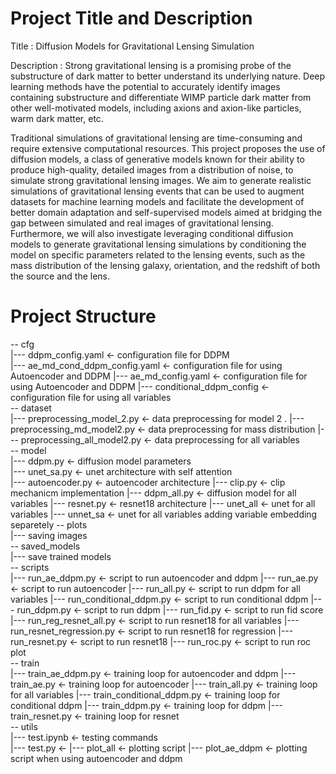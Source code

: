 # Project Title and Description

Title : Diffusion Models for Gravitational Lensing Simulation

Description : Strong gravitational lensing is a promising probe of the substructure of dark matter to better understand its underlying nature. Deep learning methods have the potential to accurately identify images containing substructure and differentiate WIMP particle dark matter from other well-motivated models, including axions and axion-like particles, warm dark matter, etc.

Traditional simulations of gravitational lensing are time-consuming and require extensive computational resources. This project proposes the use of diffusion models, a class of generative models known for their ability to produce high-quality, detailed images from a distribution of noise, to simulate strong gravitational lensing images. We aim to generate realistic simulations of gravitational lensing events that can be used to augment datasets for machine learning models and facilitate the development of better domain adaptation and self-supervised models aimed at bridging the gap between simulated and real images of gravitational lensing. Furthermore, we will also investigate leveraging conditional diffusion models to generate gravitational lensing simulations by conditioning the model on specific parameters related to the lensing events, such as the mass distribution of the lensing galaxy, orientation, and the redshift of both the source and the lens.

# Project Structure

-- cfg  
    |--- ddpm_config.yaml <- configuration file for DDPM  
    |--- ae_md_cond_ddpm_config.yaml <- configuration file for using Autoencoder and DDPM
    |--- ae_md_config.yaml <- configuration file for using Autoencoder and DDPM
    |--- conditional_ddpm_config <- configuration file for using all variables     
-- dataset   
    |--- preprocessing_model_2.py <- data preprocessing for model 2 . 
    |--- preprocessing_md_model2.py <- data preprocessing for mass distribution
    |--- preprocessing_all_model2.py <- data preprocessing for all variables  
-- model  
    |--- ddpm.py <- diffusion model parameters  
    |--- unet_sa.py <- unet architecture with self attention   
    |--- autoencoder.py <- autoencoder architecture
    |--- clip.py <- clip mechanicm implementation
    |--- ddpm_all.py <- diffusion model for all variables
    |--- resnet.py <- resnet18 architecture
    |--- unet_all <- unet for all variables
    |--- unnet_sa <- unet for all variables adding variable embedding separetely
-- plots   
    |--- saving images   
-- saved_models  
    |--- save trained models   
-- scripts   
    |--- run_ae_ddpm.py <- script to run autoencoder and ddpm
    |--- run_ae.py <- script to run autoencoder
    |--- run_all.py <- script to run ddpm for all variables 
    |--- run_conditional_ddpm.py <- script to run conditional ddpm 
    |--- run_ddpm.py <- script to run ddpm 
    |--- run_fid.py <- script to run fid score
    |--- run_reg_resnet_all.py <- script to run resnet18 for all variables
    |--- run_resnet_regression.py <- script to run resnet18 for regression
    |--- run_resnet.py <- script to run resnet18
    |--- run_roc.py <- script to run roc plot    
-- train    
    |--- train_ae_ddpm.py <- training loop for autoencoder and ddpm
    |--- train_ae.py <- training loop for autoencoder
    |--- train_all.py <- training loop for all variables
    |--- train_conditional_ddpm.py <- training loop for conditional ddpm
    |--- train_ddpm.py <- training loop for ddpm
    |--- train_resnet.py <- training loop for resnet   
-- utils    
    |--- test.ipynb <- testing commands  
    |--- test.py <- 
    |--- plot_all <- plotting script 
    |--- plot_ae_ddpm <- plotting script when using autoencoder and ddpm


